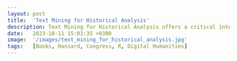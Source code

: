 ```yaml
---
layout: post
title:  'Text Mining for Historical Analysis'
description: Text Mining for Historical Analysis offers a critical intervention into the evolving field of digital history. It introduces "computational historical thinking"-a mode of thinking that explores the epistemological entanglements between computation, theory, and historical analysis, emphasizing how computational procedures actively shape the questions we ask and the meanings we derive from data. Through sustained engagement with historical corpora—such as the 19th-century Hansard debates and contemporary U.S. Congressional Records—this book demonstrates how to attend to both structure and semantics, thus reimagining the relationship between computation and historical knowledge in the digital age.
date:   2023-10-11 15:01:35 +0300
image:  '/images/text_mining_for_historical_analysis.jpg'
tags:   [Books, Hansard, Congress, R, Digital Humanities]
---
```

